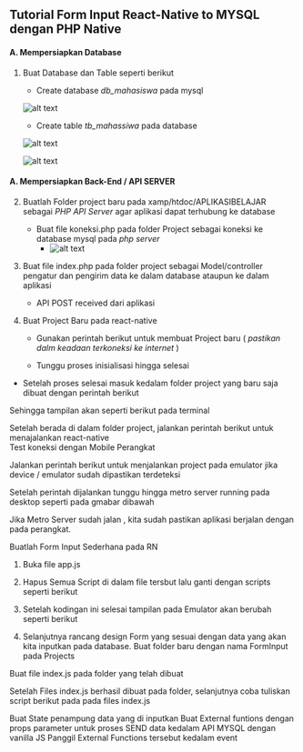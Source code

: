 ## Tutorial Form Input React-Native to MYSQL dengan PHP Native


#### A. Mempersiapkan Database 
1. Buat Database dan Table seperti berikut
    * Create database *db_mahasiswa* pada mysql




    ![alt text](https://lh3.googleusercontent.com/_NPpj9VayHKW9c1oBBEomr6wON0pZIfgKbvnMSTnVIAf7vnhp2ItzdzTMh2b85Ifhmb-O5wp0RCFLXoyPcSH-2RJJccE5xLgXl2GDTwSWIXkuVD7k7qMtq97F3emC2SixcKLSkA1)

    * Create table *tb_mahassiwa* pada database

    ![alt text](https://lh5.googleusercontent.com/C37yvyVu2OxDUvB-_jEOgYLq1BvHE9q-T3EkB1xkHvv1QebdUjR6x37EPOsQSp_C7q1axA3Bds88DbizcjSqYIv8-zdwrkr07-YJ-QKQ)
    
    ![alt text](https://lh5.googleusercontent.com/SJvmj6WwKqFz6c5uqxOQAKY2YL_2yYmo4KoyMP6OgvP_jflmxNQg8AjHX9XSQGNmYgB_f7Pvd65swgOU_gIF5QOUSpUZZnQJDkDbEAaG)
    

#### A. Mempersiapkan Back-End / API SERVER

2. Buatlah Folder project baru pada xamp/htdoc/APLIKASIBELAJAR sebagai *PHP API Server* agar aplikasi dapat terhubung ke database 

    * Buat file koneksi.php   pada folder Project sebagai koneksi ke database mysql  pada *php server*
        *   ![alt text](https://lh5.googleusercontent.com/phzjFqVoDUfCBX16tdP_vekrQaLiTskBGUG0yk2ANnnUmDjxvNuJWCggU6P3B9-thowBb5PyUhqRu1NqJIRdd3IDZ1rbfzvWk9i5VCoV)


3. Buat file index.php pada folder project sebagai Model/controller pengatur dan pengirim data ke dalam database ataupun ke dalam aplikasi
    *  API POST received dari aplikasi

4. Buat Project Baru pada react-native 
    * Gunakan perintah  berikut untuk membuat Project baru ( *pastikan dalm keadaan terkoneksi ke internet* )

    * Tunggu proses inisialisasi hingga selesai
* Setelah proses selesai masuk kedalam  folder project yang baru saja dibuat dengan perintah berikut

Sehingga tampilan akan seperti berikut pada terminal

Setelah berada di dalam folder project, jalankan perintah berikut untuk menajalankan react-native  
Test koneksi dengan Mobile Perangkat 


Jalankan perintah berikut untuk menjalankan project pada emulator  jika device / emulator sudah dipastikan terdeteksi

Setelah perintah dijalankan tunggu hingga metro server running pada desktop seperti pada gmabar dibawah 

Jika Metro Server sudah jalan , kita sudah pastikan aplikasi berjalan dengan pada perangkat.


Buatlah Form Input Sederhana pada RN
1. Buka file app.js

2. Hapus Semua Script di dalam file tersbut lalu ganti dengan scripts seperti berikut

3. Setelah kodingan ini selesai tampilan pada Emulator akan berubah  seperti berikut

5. Selanjutnya rancang design Form yang sesuai dengan data yang akan kita inputkan pada database.
Buat folder baru dengan nama FormInput pada Projects


Buat file index.js  pada folder yang telah dibuat





Setelah Files index.js berhasil dibuat pada folder, selanjutnya coba tuliskan script berikut pada pada files index.js 




























































































Buat State penampung data yang di inputkan
Buat External funtions dengan props parameter untuk proses SEND data kedalam API MYSQL dengan vanilla JS
Panggil External Functions tersebut kedalam event
